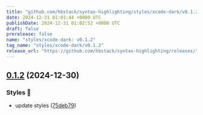 ```yaml
---
title: "github.com/hbstack/syntax-highlighting/styles/xcode-dark/v0.1.2"
date: 2024-12-31 01:01:44 +0000 UTC
publishDate: 2024-12-31 01:02:52 +0000 UTC
draft: false
prerelease: false
name: "styles/xcode-dark: v0.1.2"
tag_name: "styles/xcode-dark/v0.1.2"
release_url: "https://github.com/hbstack/syntax-highlighting/releases/tag/styles/xcode-dark/v0.1.2"
---
```


## [0.1.2](https://github.com/hbstack/syntax-highlighting/compare/styles/xcode-dark/v0.1.1...styles/xcode-dark/v0.1.2) (2024-12-30)


### Styles 🎨

* update styles ([75deb79](https://github.com/hbstack/syntax-highlighting/commit/75deb79773c00a91668118f44e1ffcf018513cd9))
